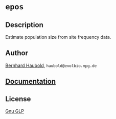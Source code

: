 # `epos`
## Description
Estimate population size from site frequency data.
## Author
[Bernhard Haubold](http://thymine.evolbio.mpg.de/), `haubold@evolbio.mpg.de`
## [Documentation](http://github.com/evolbioinf/epos/tree/master/doc/epos.pdf)
## License
[Gnu GLP](https://www.gnu.org/licenses/gpl-3.0.en.html)
